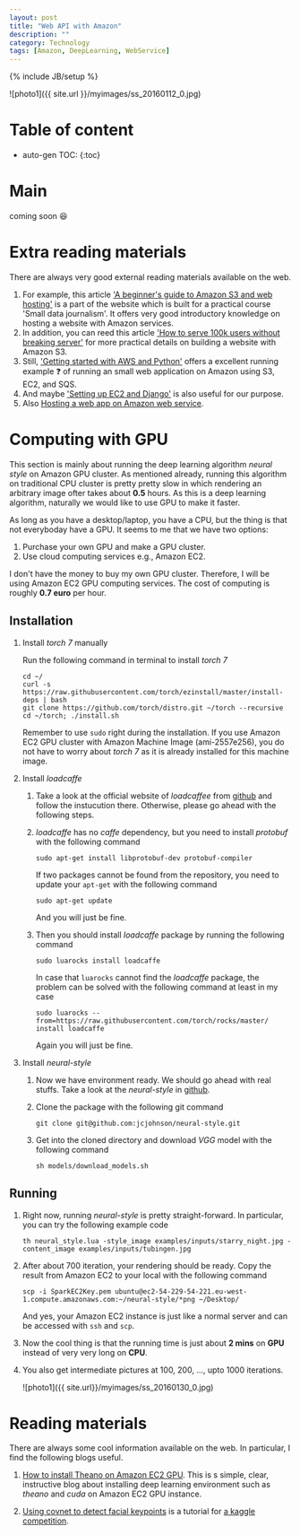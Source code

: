 ```yaml
---
layout: post
title: "Web API with Amazon"
description: ""
category: Technology
tags: [Amazon, DeepLearning, WebService]
---
```

{% include JB/setup %}
<script type="text/javascript"
 src="http://cdn.mathjax.org/mathjax/latest/MathJax.js?config=TeX-AMS-MML_HTMLorMML">
</script>


![photo1]({{ site.url }}/myimages/ss_20160112_0.jpg)



# Table of content
* auto-gen TOC:
{:toc}


# Main

coming soon :laughing:

# Extra reading materials

There are always very good external reading materials available on the web. 

1. For example, this article ['A beginner's guide to Amazon S3 and web hosting'](http://www.smalldatajournalism.com/projects/one-offs/using-amazon-s3/) is a part of the website which is built for a practical course 'Small data journalism'. It offers very good introductory knowledge on hosting a website with Amazon services.
1. In addition, you can reed this article ['How to serve 100k users without breaking server'](http://blogging.alastair.is/how-i-served-100k-users-without-crashing-and-only-spent-0-32/) for more practical details on building a website with Amazon S3.
1. Still, ['Getting started with AWS and Python'](http://aws.amazon.com/articles/Amazon-EC2/3998) offers a excellent running example :question: of running an small web application on Amazon using S3, EC2, and SQS.
1. And maybe ['Setting up EC2 and Django'](http://markhops.blogspot.fi/2012/05/how-to-setting-up-ec2-and-django.html) is also useful for our purpose.
1. Also [Hosting a web app on Amazon web service](http://docs.aws.amazon.com/gettingstarted/latest/wah-linux/web-app-hosting-intro.html).











# Computing with GPU

This section is mainly about running the deep learning algorithm _neural style_ on Amazon GPU cluster. As mentioned already, running this algorithm on traditional CPU cluster is pretty pretty slow in which rendering an arbitrary image ofter takes about **0.5** hours. As this is a deep learning algorithm, naturally we would like to use GPU to make it faster.

As long as you have a desktop/laptop, you have a CPU, but the thing is that not everyboday have a GPU. It seems to me that we have two options:

1. Purchase your own GPU and make a GPU cluster.
1. Use cloud computing services e.g., Amazon EC2.

I don't have the money to buy my own GPU cluster. Therefore, I will be using Amazon EC2 GPU computing services. The cost of computing is roughly **0.7 euro** per hour. 

## Installation


1. Install _torch 7_ manually

   Run the following command in terminal to install _torch 7_
   
   ```
   cd ~/
   curl -s https://raw.githubusercontent.com/torch/ezinstall/master/install-deps | bash
   git clone https://github.com/torch/distro.git ~/torch --recursive
   cd ~/torch; ./install.sh
   ```
   
   Remember to use `sudo` right during the installation. If you use Amazon EC2 GPU cluster with Amazon Machine Image (ami-2557e256), you do not have to worry about _torch 7_ as it is already installed for this machine image.
   
1. Install _loadcaffe_

   1. Take a look at the official website of _loadcaffee_ from [github](https://github.com/szagoruyko/loadcaffe) and follow the instucution there. Otherwise, please go ahead with the following steps.
   
   1. _loadcaffe_ has no _caffe_ dependency, but you need to install _protobuf_ with the following command

      `sudo apt-get install libprotobuf-dev protobuf-compiler`
	  
	   If two packages cannot be found from the repository, you need to update your `apt-get` with the following command
	   
	   `sudo apt-get update`
	   
	   And you will just be fine.
	  
   1. Then you should install _loadcaffe_ package by running the following command 

      `sudo luarocks install loadcaffe`
	  
	  In case that `luarocks` cannot find the _loadcaffe_ package, the problem can be solved with the following command at least in my case

      `sudo luarocks --from=https://raw.githubusercontent.com/torch/rocks/master/ install loadcaffe`
	  
	  Again you will just be fine.
   
   
1. Install _neural-style_

   1. Now we have environment ready. We should go ahead with real stuffs. Take a look at the _neural-style_ in [github](https://github.com/jcjohnson/neural-style).
   
   1. Clone the package with the following git command 

      `git clone git@github.com:jcjohnson/neural-style.git` 

   1. Get into the cloned directory and download _VGG_ model with the following command

      `sh models/download_models.sh`
 
   
   
## Running


1. Right now, running _neural-style_ is pretty straight-forward. In particular, you can try the following example code

   `th neural_style.lua -style_image examples/inputs/starry_night.jpg -content_image examples/inputs/tubingen.jpg`
   
1. After about 700 iteration, your rendering should be ready. Copy the result from Amazon EC2 to your local with the following command

   `scp -i SparkEC2Key.pem ubuntu@ec2-54-229-54-221.eu-west-1.compute.amazonaws.com:~/neural-style/*png ~/Desktop/`
   
   And yes, your Amazon EC2 instance is just like a normal server and can be accessed with `ssh` and `scp`.
   
1. Now the cool thing is that the running time is just about **2 mins** on **GPU** instead of very very long on **CPU**.

1. You also get intermediate pictures at 100, 200, ..., upto 1000 iterations.

   ![photo1]({{ site.url}}/myimages/ss_20160130_0.jpg)



   
   
   
# Reading materials

There are always some cool information available on the web. In particular, I find the following blogs useful.

1. [How to install Theano on Amazon EC2 GPU](http://markus.com/install-theano-on-aws/). This is s simple, clear, instructive blog about installing deep learning environment such as _theano_ and _cuda_ on Amazon EC2 GPU instance.

1. [Using covnet to detect facial keypoints](http://danielnouri.org/notes/2014/12/17/using-convolutional-neural-nets-to-detect-facial-keypoints-tutorial/) is a tutorial for [a kaggle competition](https://www.kaggle.com/c/facial-keypoints-detection/details/deep-learning-tutorial).




